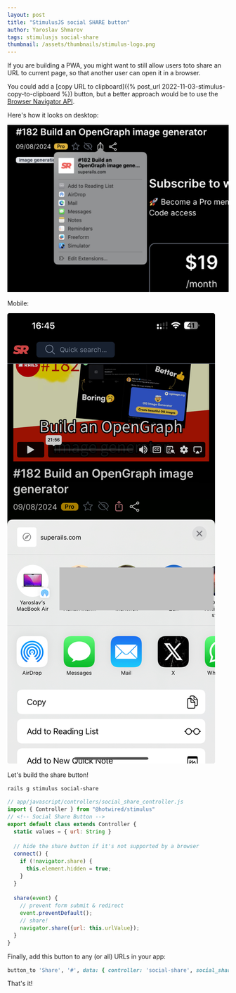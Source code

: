 ```yaml
---
layout: post
title: "StimulusJS social SHARE button"
author: Yaroslav Shmarov
tags: stimulusjs social-share
thumbnail: /assets/thumbnails/stimulus-logo.png
---
```


If you are building a PWA, you might want to still allow users toto share an URL to current page, so that another user can open it in a browser.

You could add a [copy URL to clipboard]({% post_url 2022-11-03-stimulus-copy-to-clipboard %}) button, but a better approach would be to use the [Browser Navigator API](https://developer.mozilla.org/en-US/docs/Web/API/Navigator/share).

Here's how it looks on desktop:

![Navigator API social-share-desktop](/assets/images/social-share-desktop.png)

Mobile:

![Navigator API social-share-mobile](/assets/images/social-share-mobile.jpeg)

Let's build the share button!

```shell
rails g stimulus social-share
```

```js
// app/javascript/controllers/social_share_controller.js
import { Controller } from "@hotwired/stimulus"
// <!-- Social Share Button -->
export default class extends Controller {
  static values = { url: String }

  // hide the share button if it's not supported by a browser
  connect() {
    if (!navigator.share) {
      this.element.hidden = true;
    }
  }

  share(event) {
    // prevent form submit & redirect
    event.preventDefault();
    // share!
    navigator.share({url: this.urlValue});
  }
}
```

Finally, add this button to any (or all) URLs in your app:

```ruby
button_to 'Share', '#', data: { controller: 'social-share', social_share_url_value: request.url, action: 'click->social-share#share'}
```

That's it!
